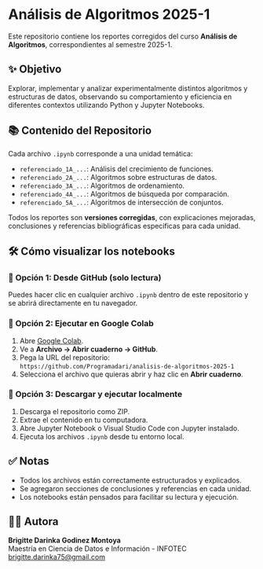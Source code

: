 # Análisis de Algoritmos 2025-1

Este repositorio contiene los reportes corregidos del curso **Análisis de Algoritmos**, correspondientes al semestre 2025-1.

## ✨ Objetivo

Explorar, implementar y analizar experimentalmente distintos algoritmos y estructuras de datos, observando su comportamiento y eficiencia en diferentes contextos utilizando Python y Jupyter Notebooks.

## 📚 Contenido del Repositorio

Cada archivo `.ipynb` corresponde a una unidad temática:

- `referenciado_1A_...`: Análisis del crecimiento de funciones.
- `referenciado_2A_...`: Algoritmos sobre estructuras de datos.
- `referenciado_3A_...`: Algoritmos de ordenamiento.
- `referenciado_4A_...`: Algoritmos de búsqueda por comparación.
- `referenciado_5A_...`: Algoritmos de intersección de conjuntos.

Todos los reportes son **versiones corregidas**, con explicaciones mejoradas, conclusiones y referencias bibliográficas específicas para cada unidad.

## 🛠️ Cómo visualizar los notebooks

### 🔹 Opción 1: Desde GitHub (solo lectura)

Puedes hacer clic en cualquier archivo `.ipynb` dentro de este repositorio y se abrirá directamente en tu navegador.

### 🔹 Opción 2: Ejecutar en Google Colab

1. Abre [Google Colab](https://colab.research.google.com/).
2. Ve a **Archivo → Abrir cuaderno → GitHub**.
3. Pega la URL del repositorio:  
   `https://github.com/Programadari/analisis-de-algoritmos-2025-1`
4. Selecciona el archivo que quieras abrir y haz clic en **Abrir cuaderno**.

### 🔹 Opción 3: Descargar y ejecutar localmente

1. Descarga el repositorio como ZIP.
2. Extrae el contenido en tu computadora.
3. Abre Jupyter Notebook o Visual Studio Code con Jupyter instalado.
4. Ejecuta los archivos `.ipynb` desde tu entorno local.

## ✅ Notas

- Todos los archivos están correctamente estructurados y explicados.
- Se agregaron secciones de conclusiones y referencias en cada unidad.
- Los notebooks están pensados para facilitar su lectura y ejecución.

## 👩‍💻 Autora

**Brigitte Darinka Godinez Montoya**  
Maestría en Ciencia de Datos e Información - INFOTEC  
[brigitte.darinka75@gmail.com](mailto:brigitte.darinka75@gmail.com)
